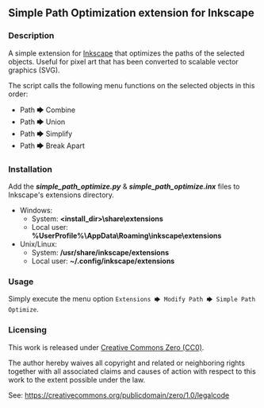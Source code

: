 ## Simple Path Optimization extension for Inkscape

### Description

A simple extension for [Inkscape](https://inkscape.org/) that optimizes
the paths of the selected objects. Useful for pixel art that has been
converted to scalable vector graphics (SVG).

The script calls the following menu functions on the selected objects
in this order:
- Path 🡆 Combine
- Path 🡆 Union
- Path 🡆 Simplify
- Path 🡆 Break Apart

### Installation

Add the ***simple_path_optimize.py*** & ***simple_path_optimize.inx*** files to Inkscape's extensions directory.

- Windows:
  - System: **<install_dir>\share\extensions**
  - Local user: **%UserProfile%\AppData\Roaming\inkscape\extensions**
- Unix/Linux:
  - System: **/usr/share/inkscape/extensions**
  - Local user: **~/.config/inkscape/extensions**

### Usage

Simply execute the menu option `Extensions 🡆 Modify Path 🡆 Simple Path Optimize`.

### Licensing

This work is released under [Creative Commons Zero (CC0)](LICENSE.txt).

The author hereby waives all copyright and related or
neighboring rights together with all associated claims
and causes of action with respect to this work to the
extent possible under the law.

See: https://creativecommons.org/publicdomain/zero/1.0/legalcode
